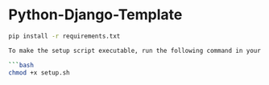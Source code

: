# Python-Django-Template


```bash
pip install -r requirements.txt

To make the setup script executable, run the following command in your terminal:

```bash
chmod +x setup.sh
```
